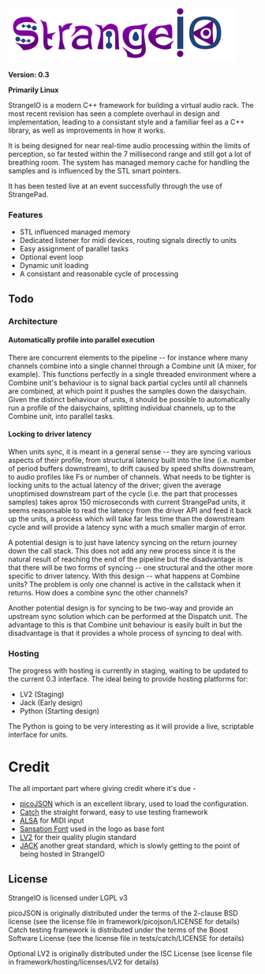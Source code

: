![](assets/strangeio.png?raw=true)

**Version: 0.3**

**Primarily Linux**

StrangeIO is a modern C++ framework for building a virtual audio rack. The most recent revision has seen a complete overhaul in design and implementation, leading to a consistant style and a familiar feel as a C++ library, as well as improvements in how it works.

It is being designed for near real-time audio processing within the limits of perception, so far tested within the 7 millisecond range and still got a lot of breathing room. The system has managed memory cache for handling the samples and is influenced by the STL smart pointers.

It has been tested live at an event successfully through the use of StrangePad.

### Features
- STL influenced managed memory
- Dedicated listener for midi devices, routing signals directly to units
- Easy assignment of parallel tasks
- Optional event loop
- Dynamic unit loading
- A consistant and reasonable cycle of processing

## Todo

### Architecture

#### Automatically profile into parallel execution

There are concurrent elements to the pipeline -- for instance where many channels combine into a single channel through a Combine unit (A mixer, for example). This functions perfectly in a single threaded environment where a Combine unit's behaviour is to signal back partial cycles until all channels are combined, at which point it pushes the samples down the daisychain. Given the distinct behaviour of units, it should be possible to automatically run a profile of the daisychains, splitting individual channels, up to the Combine unit, into parallel tasks.

#### Locking to driver latency

When units sync, it is meant in a general sense -- they are syncing various aspects of their profile, from structural latency built into the line (i.e. number of period buffers downstream), to drift caused by speed shifts downstream, to audio profiles like Fs or number of channels. What needs to be tighter is locking units to the actual latency of the driver; given the average unoptimised downstream part of the cycle (i.e. the part that processes samples) takes aprox 150 microseconds with current StrangePad units, it seems reasonsable to read the latency from the driver API and feed it back up the units, a process which will take far less time than the downstream cycle and will provide a latency sync with a much smaller margin of error.

A potential design is to just have latency syncing on the return journey down the call stack. This does not add any new process since it is the natural result of reaching the end of the pipeline but the disadvantage is that there will be two forms of syncing -- one structural and the other more specific to driver latency. With this design -- what happens at Combine units? The problem is only one channel is active in the callstack when it returns. How does a combine sync the other channels?

Another potential design is for syncing to be two-way and provide an upstream sync solution which can be performed at the Dispatch unit. The advantage to this is that Combine unit behaviour is easily built in but the disadvantage is that it provides a whole process of syncing to deal with.

### Hosting

The progress with hosting is currently in staging, waiting to be updated to the current 0.3 interface. The ideal being to provide hosting platforms for:

- LV2 (Staging)
- Jack (Early design)
- Python (Starting design)

The Python is going to be very interesting as it will provide a live, scriptable interface for units.


# Credit

The all important part where giving credit where it's due -
- [picoJSON](https://github.com/kazuho/picojson) which is an excellent library, used to load the configuration.
- [Catch](https://github.com/philsquared/Catch/) the straight forward, easy to use testing framework
- [ALSA](http://www.alsa-project.org/) for MIDI input
- [Sansation Font](http://www.fontsquirrel.com/fonts/sansation) used in the logo as base font
- [LV2](http://lv2plug.in/) for their quality plugin standard
- [JACK](http://jackaudio.org/) another great standard, which is slowly getting to the point of being hosted in StrangeIO

## License

StrangeIO is licensed under LGPL v3


picoJSON is originally distributed under the terms of the 2-clause BSD license (see the license file in framework/picojson/LICENSE for details)
Catch testing framework is distributed under the terms of the Boost Software License (see the license file in tests/catch/LICENSE for details)

Optional LV2 is originally distributed under the ISC License (see license file in framework/hosting/licenses/LV2 for details)
